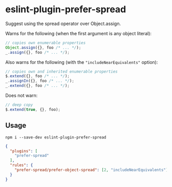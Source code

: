 # eslint-plugin-prefer-spread

Suggest using the spread operator over Object.assign.

Warns for the following (when the first argument is any object literal):

```js
// copies own enumerable properties
Object.assign({}, foo /* ... */);
_.assign({}, foo /* ... */);
```

Also warns for the following (with the `"includeNearEquivalents"` option):

```js
// copies own and inherited enumerable properties
$.extend({}, foo /* ... */);
_.assignIn({}, foo /* ... */);
_.extend({}, foo /* ... */);
```

Does not warn:

```js
// deep copy
$.extend(true, {}, foo);
```

## Usage

`npm i --save-dev eslint-plugin-prefer-spread`

```json
{
  "plugins": [
    "prefer-spread"
  ],
  "rules": {
    "prefer-spread/prefer-object-spread": [2, "includeNearEquivalents"]
  }
}
```
